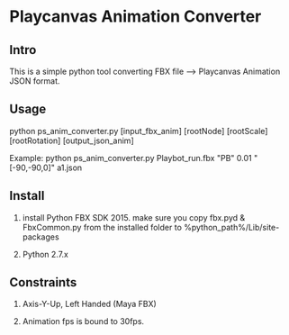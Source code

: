 # Playcanvas Animation Converter

## Intro

This is a simple python tool converting FBX file --> Playcanvas Animation JSON format.

## Usage

python ps_anim_converter.py [input_fbx_anim] [rootNode] [rootScale] [rootRotation] [output_json_anim]

Example: python ps_anim_converter.py Playbot_run.fbx "PB" 0.01 "[-90,-90,0]" a1.json

## Install

1) install Python FBX SDK 2015. make sure you copy fbx.pyd & FbxCommon.py from the installed folder to %python_path%/Lib/site-packages

2) Python 2.7.x

## Constraints

1) Axis-Y-Up, Left Handed (Maya FBX)

2) Animation fps is bound to 30fps.
